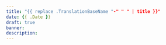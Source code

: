 ```yaml
---
title: "{{ replace .TranslationBaseName "-" " " | title }}"
date: {{ .Date }}
draft: true
banner:
description:
---
```

